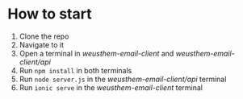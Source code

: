 # How to start

1. Clone the repo
2. Navigate to it
3. Open a terminal in *weusthem-email-client* and *weusthem-email-client/api*
4. Run `npm install` in both terminals
5. Run `node server.js` in the *weusthem-email-client/api* terminal
6. Run `ionic serve` in the *weusthem-email-client* terminal
